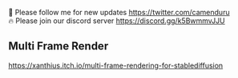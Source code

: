 🐣 Please follow me for new updates https://twitter.com/camenduru <br />
🔥 Please join our discord server https://discord.gg/k5BwmmvJJU



## Multi Frame Render
https://xanthius.itch.io/multi-frame-rendering-for-stablediffusion
